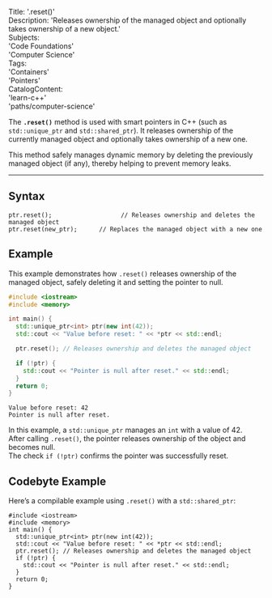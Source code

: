Title: '.reset()'  
Description: 'Releases ownership of the managed object and optionally takes ownership of a new object.'  
Subjects:  
'Code Foundations'  
'Computer Science'  
Tags:  
'Containers'  
'Pointers'  
CatalogContent:  
'learn-c++'  
'paths/computer-science'  

The **`.reset()`** method is used with smart pointers in C++ (such as `std::unique_ptr` and `std::shared_ptr`). It releases ownership of the currently managed object and optionally takes ownership of a new one.

This method safely manages dynamic memory by deleting the previously managed object (if any), thereby helping to prevent memory leaks.

---

## Syntax

```pseudo
ptr.reset();                   // Releases ownership and deletes the managed object
ptr.reset(new_ptr);      // Replaces the managed object with a new one
```

## Example

This example demonstrates how `.reset()` releases ownership of the managed object, safely deleting it and setting the pointer to null.

```cpp
#include <iostream>
#include <memory>

int main() {
  std::unique_ptr<int> ptr(new int(42));
  std::cout << "Value before reset: " << *ptr << std::endl;

  ptr.reset(); // Releases ownership and deletes the managed object

  if (!ptr) {
    std::cout << "Pointer is null after reset." << std::endl;
  }
  return 0;
}
```

```shell 
Value before reset: 42 
Pointer is null after reset. 
```

In this example, a `std::unique_ptr` manages an `int` with a value of 42.  
After calling `.reset()`, the pointer releases ownership of the object and becomes null.  
The check `if (!ptr)` confirms the pointer was successfully reset.

## Codebyte Example

Here’s a compilable example using `.reset()` with a `std::shared_ptr`:

```codebyte/cpp
#include <iostream>
#include <memory>
int main() {
  std::unique_ptr<int> ptr(new int(42));
  std::cout << "Value before reset: " << *ptr << std::endl;
  ptr.reset(); // Releases ownership and deletes the managed object
  if (!ptr) {
    std::cout << "Pointer is null after reset." << std::endl;
  }
  return 0;
}
```
